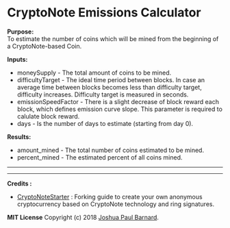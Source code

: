 # CryptoNote Emissions Calculator 

**Purpose:**  
To estimate the number of coins which will be mined from the beginning of a CryptoNote-based Coin.

**Inputs:**
- moneySupply - The total amount of coins to be mined.
- difficultyTarget - The ideal time period between blocks. In case an average time between blocks becomes less than difficulty target, difficulty increases. Difficulty target is measured in seconds.
- emissionSpeedFactor - There is a slight decrease of block reward each block, which defines emission curve slope. This parameter is required to calulate block reward.
- days - Is the number of days to estimate (starting from day 0).

**Results:**
- amount_mined  - The total number of coins estimated to be mined.
- percent_mined - The estimated percent of all coins mined.

________________________________________________________________________________________________________________________________________
________________________________________________________________________________________________________________________________________


**Credits :**

- [CryptoNoteStarter](https://cryptonotestarter.org/inner.html) : Forking guide to create your own anonymous cryptocurrency based on CryptoNote technology and ring signatures.



**MIT License**
Copyright (c) 2018 [Joshua Paul Barnard](https://joshuapaulbarnard.github.io/Interactive_Wine_Aroma_Wheel/LICENSE).
